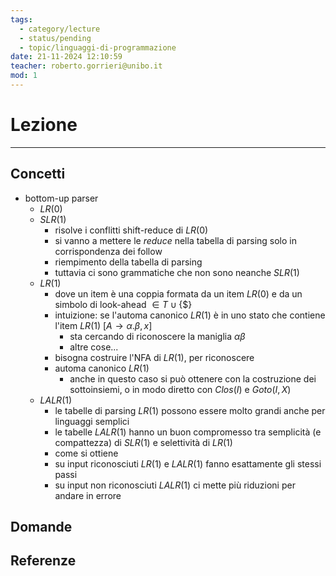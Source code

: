```yaml
---
tags:
  - category/lecture
  - status/pending
  - topic/linguaggi-di-programmazione
date: 21-11-2024 12:10:59
teacher: roberto.gorrieri@unibo.it
mod: 1
---
```

# Lezione
---
## Concetti
- bottom-up parser
	- $LR(0)$
	- $SLR(1)$
		- risolve i conflitti shift-reduce di $LR(0)$
		- si vanno a mettere le _reduce_ nella tabella di parsing solo in corrispondenza dei follow
		- riempimento della tabella di parsing
		- tuttavia ci sono grammatiche che non sono neanche $SLR(1)$
	- $LR(1)$
		- dove un item è una coppia formata da un item $LR(0)$ e da un simbolo di look-ahead $\in T \cup \{\$\}$
		- intuizione: se l'automa canonico $LR(1)$ è in uno stato che contiene l'item $LR(1)$ $[A \to \alpha.\beta,x]$
			- sta cercando di riconoscere la maniglia $\alpha \beta$
			- altre cose...
		- bisogna costruire l'NFA di $LR(1)$, per riconoscere
		- automa canonico $LR(1)$
			- anche in questo caso si può ottenere con la costruzione dei sottoinsiemi, o in modo diretto con $Clos(I)$ e $Goto(I, X)$
	- $LALR(1)$
		- le tabelle di parsing $LR(1)$ possono essere molto grandi anche per linguaggi semplici
		- le tabelle $LALR(1)$ hanno un buon compromesso tra semplicità (e compattezza) di $SLR(1)$ e selettività di $LR(1)$
		- come si ottiene
		- su input riconosciuti $LR(1)$ e $LALR(1)$ fanno esattamente gli stessi passi
		- su input non riconosciuti $LALR(1)$ ci mette più riduzioni per andare in errore

## Domande

## Referenze
